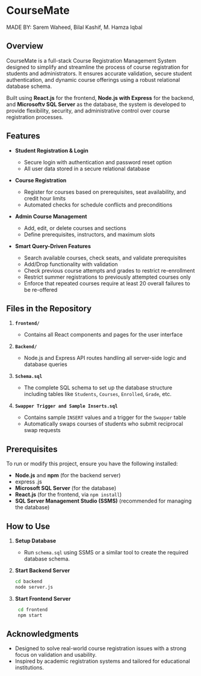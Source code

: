 # CourseMate  
MADE BY: Sarem Waheed, Bilal Kashif, M. Hamza Iqbal  

## Overview  
CourseMate is a full-stack Course Registration Management System designed to simplify and streamline the process of course registration for students and administrators. It ensures accurate validation, secure student authentication, and dynamic course offerings using a robust relational database schema.

Built using **React.js** for the frontend, **Node.js with Express** for the backend, and **Microsoftv SQL Server** as the database, the system is developed to provide flexibility, security, and administrative control over course registration processes.

## Features  
- **Student Registration & Login**  
  - Secure login with authentication and password reset option  
  - All user data stored in a secure relational database  

- **Course Registration**  
  - Register for courses based on prerequisites, seat availability, and credit hour limits  
  - Automated checks for schedule conflicts and preconditions  

- **Admin Course Management**  
  - Add, edit, or delete courses and sections  
  - Define prerequisites, instructors, and maximum slots  

- **Smart Query-Driven Features**  
  - Search available courses, check seats, and validate prerequisites  
  - Add/Drop functionality with validation  
  - Check previous course attempts and grades to restrict re-enrollment  
  - Restrict summer registrations to previously attempted courses only  
  - Enforce that repeated courses require at least 20 overall failures to be re-offered  

## Files in the Repository  
1. **`frontend/`**  
   - Contains all React components and pages for the user interface  

2. **`Backend/`**  
   - Node.js and Express API routes handling all server-side logic and database queries  

3. **`Schema.sql`**
   - The complete SQL schema to set up the database structure including tables like `Students`, `Courses`, `Enrolled`, `Grade`, etc.  

4. **`Swapper Trigger and Sample Inserts.sql`**  
   - Contains sample `INSERT` values and a trigger for the `Swapper` table  
   - Automatically swaps courses of students who submit reciprocal swap requests  

## Prerequisites  
To run or modify this project, ensure you have the following installed:  
- **Node.js** and **npm** (for the backend server)
- express .js
- **Microsoft SQL Server** (for the database)  
- **React.js** (for the frontend, via `npm install`)  
- **SQL Server Management Studio (SSMS)** (recommended for managing the database)

## How to Use  

1. **Setup Database**  
   - Run `schema.sql` using SSMS or a similar tool to create the required database schema.  

2. **Start Backend Server**  
   ```bash
   cd backend
   node server.js

3. **Start Frontend Server**  
   ```bash
    cd frontend
    npm start

## Acknowledgments  
- Designed to solve real-world course registration issues with a strong focus on validation and usability.
- Inspired by academic registration systems and tailored for educational institutions.
